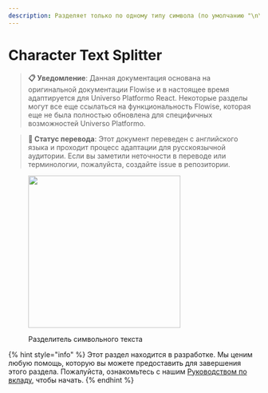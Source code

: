 ```yaml
---
description: Разделяет только по одному типу символа (по умолчанию "\n\n").
---
```


# Character Text Splitter

> **📋 Уведомление**: Данная документация основана на оригинальной документации Flowise и в настоящее время адаптируется для Universo Platformo React. Некоторые разделы могут все еще ссылаться на функциональность Flowise, которая еще не была полностью обновлена для специфичных возможностей Universo Platformo.

> **🔄 Статус перевода**: Этот документ переведен с английского языка и проходит процесс адаптации для русскоязычной аудитории. Если вы заметили неточности в переводе или терминологии, пожалуйста, создайте issue в репозитории.

<figure><img src="../../../.gitbook/assets/image (150).png" alt="" width="305"><figcaption><p>Разделитель символьного текста</p></figcaption></figure>

{% hint style="info" %}
Этот раздел находится в разработке. Мы ценим любую помощь, которую вы можете предоставить для завершения этого раздела. Пожалуйста, ознакомьтесь с нашим [Руководством по вкладу](broken-reference), чтобы начать.
{% endhint %}
